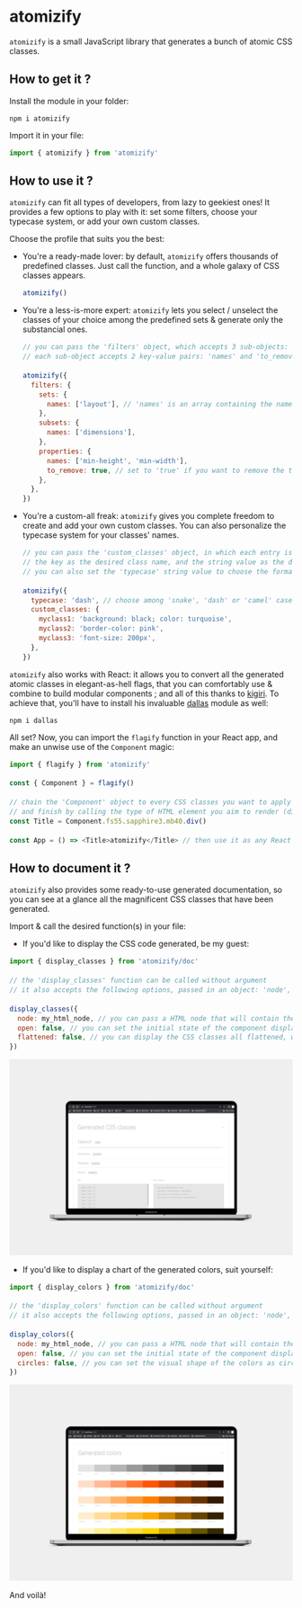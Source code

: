 # atomizify

`atomizify` is a small JavaScript library that generates a bunch of atomic CSS classes.

## How to get it ?

Install the module in your folder:

```
npm i atomizify
```

Import it in your file:

```js
import { atomizify } from 'atomizify'
```

## How to use it ?

`atomizify` can fit all types of developers, from lazy to geekiest ones!
It provides a few options to play with it: set some filters, choose your typecase system, or add your own custom classes.

Choose the profile that suits you the best:

- You're a ready-made lover:
  by default, `atomizify` offers thousands of predefined classes.
  Just call the function, and a whole galaxy of CSS classes appears.

  ```js
  atomizify()
  ```

- You're a less-is-more expert:
  `atomizify` lets you select / unselect the classes of your choice among the predefined sets & generate only the substancial ones.

  ```js
  // you can pass the 'filters' object, which accepts 3 sub-objects: 'sets', 'subsets', 'properties'
  // each sub-object accepts 2 key-value pairs: 'names' and 'to_remove'

  atomizify({
    filters: {
      sets: {
        names: ['layout'], // 'names' is an array containing the names of the targetted items (to keep, or to remove if the prop 'to_remove' is passed to 'true')
      },
      subsets: {
        names: ['dimensions'],
      },
      properties: {
        names: ['min-height', 'min-width'],
        to_remove: true, // set to 'true' if you want to remove the targetted items listed in 'names'
      },
    },
  })
  ```

- You're a custom-all freak:
  `atomizify` gives you complete freedom to create and add your own custom classes.
  You can also personalize the typecase system for your classes' names.

  ```js
  // you can pass the 'custom_classes' object, in which each entry is a key-value pair:
  // the key as the desired class name, and the string value as the desired CSS rule
  // you can also set the 'typecase' string value to choose the formatting of your classes' names

  atomizify({
    typecase: 'dash', // choose among 'snake', 'dash' or 'camel' case ; default is 'snake'
    custom_classes: {
      myclass1: 'background: black; color: turquoise',
      myclass2: 'border-color: pink',
      myclass3: 'font-size: 200px',
    },
  })
  ```

`atomizify` also works with React: it allows you to convert all the generated atomic classes in elegant-as-hell flags, that you can comfortably use & combine to build modular components ; and all of this thanks to [kigiri](https://github.com/kigiri).
To achieve that, you'll have to install his invaluable [dallas](https://www.npmjs.com/package/dallas) module as well:

```
npm i dallas
```

All set? Now, you can import the `flagify` function in your React app, and make an unwise use of the `Component` magic:

```js
import { flagify } from 'atomizify'

const { Component } = flagify()

// chain the 'Component' object to every CSS classes you want to apply to your element,
// and finish by calling the type of HTML element you aim to render (div, span, section, input, etc.)
const Title = Component.fs55.sapphire3.mb40.div()

const App = () => <Title>atomizify</Title> // then use it as any React component
```

## How to document it ?

`atomizify` also provides some ready-to-use generated documentation, so you can see at a glance all the magnificent CSS classes that have been generated.

Import & call the desired function(s) in your file:

- If you'd like to display the CSS code generated, be my guest:

```js
import { display_classes } from 'atomizify/doc'

// the 'display_classes' function can be called without argument
// it also accepts the following options, passed in an object: 'node', 'open', 'flattened'

display_classes({
  node: my_html_node, // you can pass a HTML node that will contain the chart ; default is 'document.body'
  open: false, // you can set the initial state of the component displaying the content ; default is 'true'
  flattened: false, // you can display the CSS classes all flattened, without the parents sections (sets, subsets and properties) ; default is 'false'
})
```

![](https://raw.githubusercontent.com/MarieMalarme/visuals/master/atomizify/doc-generated_classes.jpg)

- If you'd like to display a chart of the generated colors, suit yourself:

```js
import { display_colors } from 'atomizify/doc'

// the 'display_colors' function can be called without argument
// it also accepts the following options, passed in an object: 'node', 'open', 'circles'

display_colors({
  node: my_html_node, // you can pass a HTML node that will contain the chart ; default is 'document.body'
  open: false, // you can set the initial state of the component displaying the content ; default is 'true'
  circles: false, // you can set the visual shape of the colors as circles ; default is 'false'
})
```

![](https://raw.githubusercontent.com/MarieMalarme/visuals/master/atomizify/doc-generated_colors.jpg)

And voilà!
